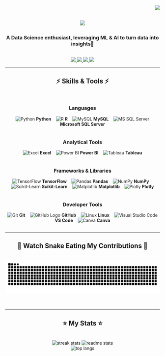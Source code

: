 <img align="right" src="https://visitor-badge.laobi.icu/badge?page_id=SakshamJain9999.the-saksham-jain" />


<h1 align="center">
    <img src="https://readme-typing-svg.herokuapp.com/?font=Righteous&size=35&center=true&vCenter=true&width=500&height=70&duration=4000&color=00BFFF&lines=Hi+There!+👋;+I'm+Saksham+Jain!;" />
</h1>


<h3 align="center">A Data Science enthusiast, leveraging ML & AI to turn data into insights🚀</h3>

<br/>


 
<div align="center"> 
  <!-- Gmail -->
  <a href="mailto:sakshamjain9999@gmail.com">
    <img src="https://img.shields.io/badge/Gmail-333333?style=for-the-badge&logo=gmail&logoColor=red" />
  </a>

  <!-- LinkedIn -->
  <a href="https://www.linkedin.com/in/saksham-jain-a69383239/" target="_blank">
    <img src="https://img.shields.io/badge/LinkedIn-0077B5?style=for-the-badge&logo=linkedin&logoColor=white" />
  </a>

  <!-- LeetCode -->
  <a href="https://leetcode.com/u/Saksham--Jain/" target="_blank">
    <img src="https://img.shields.io/badge/LeetCode-FFA116?style=for-the-badge&logo=leetcode&logoColor=white" />
  </a>

  <!-- Portfolio (update link later) -->
  <a href="" target="_blank">
     <img src="https://img.shields.io/badge/Portfolio-FF5722?style=for-the-badge&logo=google-chrome&logoColor=white" />
  </a>
</div>


<hr/>

<h2 align="center">⚡ Skills & Tools ⚡</h2>
<br/>

<div align="center">

  <!-- Programming Languages -->
  <h3>Languages</h3>
  <img src="https://skillicons.dev/icons?i=python" width="40" title="Python"/> <b>Python</b>
  &nbsp;&nbsp;
  <img src="https://cdn.jsdelivr.net/gh/devicons/devicon/icons/r/r-original.svg" width="40" title="R"/> <b>R</b>
  &nbsp;&nbsp;
  <img src="https://skillicons.dev/icons?i=mysql" width="40" title="MySQL"/> <b>MySQL</b>
  &nbsp;&nbsp;
  <img src="https://cdn.jsdelivr.net/gh/devicons/devicon/icons/microsoftsqlserver/microsoftsqlserver-plain.svg" width="40" title="MS SQL Server"/> <b>Microsoft SQL Server</b>
  <br/><br/>

  <!-- Analytical Tools -->
  <h3>Analytical Tools</h3>
  <img src="https://cdn-icons-png.flaticon.com/512/732/732220.png" width="40" title="Excel"/> <b>Excel</b>
  &nbsp;&nbsp;
  <img src="https://upload.wikimedia.org/wikipedia/commons/c/cf/New_Power_BI_Logo.svg" width="40" title="Power BI"/> <b>Power BI</b>
  &nbsp;&nbsp;
  <img src="https://logos-world.net/wp-content/uploads/2021/10/Tableau-Symbol.png" width="40" title="Tableau"/> <b>Tableau</b>
  <br/><br/>

  <!-- Frameworks & Libraries -->
  <h3>Frameworks & Libraries</h3>
  <img src="https://cdn.jsdelivr.net/gh/devicons/devicon/icons/tensorflow/tensorflow-original.svg" width="40" title="TensorFlow"/> <b>TensorFlow</b>
  &nbsp;&nbsp;
  <img src="https://cdn.jsdelivr.net/gh/devicons/devicon/icons/pandas/pandas-original.svg" width="40" title="Pandas"/> <b>Pandas</b>
  &nbsp;&nbsp;
  <img src="https://cdn.jsdelivr.net/gh/devicons/devicon/icons/numpy/numpy-original.svg" width="40" title="NumPy"/> <b>NumPy</b>
  &nbsp;&nbsp;
  <img src="https://upload.wikimedia.org/wikipedia/commons/0/05/Scikit_learn_logo_small.svg" width="60" title="Scikit-Learn"/> <b>Scikit-Learn</b>
  &nbsp;&nbsp;
  <img src="https://cdn.jsdelivr.net/gh/devicons/devicon/icons/matplotlib/matplotlib-original.svg" width="40" title="Matplotlib"/> <b>Matplotlib</b>
  &nbsp;&nbsp;
  <img src="https://cdn.jsdelivr.net/gh/devicons/devicon/icons/plotly/plotly-original.svg" width="40" title="Plotly"/> <b>Plotly</b>
  <br/><br/>

<!-- Developer Tools -->
<h3>Developer Tools</h3>
<img src="https://cdn.jsdelivr.net/gh/devicons/devicon/icons/git/git-original.svg" width="40" title="Git"/> <b>Git</b>
&nbsp;&nbsp;
<img src="https://icones.pro/wp-content/uploads/2021/06/icone-github-grise.png" width="40" alt="GitHub Logo"/> <b>GitHub</b>
&nbsp;&nbsp;
<img src="https://cdn.jsdelivr.net/gh/devicons/devicon/icons/linux/linux-original.svg" width="40" title="Linux"/> <b>Linux</b>
&nbsp;&nbsp;
<img src="https://cdn.jsdelivr.net/gh/devicons/devicon/icons/vscode/vscode-original.svg" width="40" title="Visual Studio Code"/> <b>VS Code</b>
&nbsp;&nbsp;
<img src="https://cdn.jsdelivr.net/gh/devicons/devicon/icons/canva/canva-original.svg" width="40" title="Canva"/> <b>Canva</b>


</div>

<br/>
<hr/>

<div align="center">
  <h2>🐍 Watch Snake Eating My Contributions 🐍</h2>
  <br>
  <picture>
    <source srcset="https://raw.githubusercontent.com/SakshamJain9999/the-saksham-jain/output/github-contribution-grid-snake-dark.svg" media="(prefers-color-scheme: dark)">
    <img alt="snake eating my contributions" src="https://raw.githubusercontent.com/SakshamJain9999/the-saksham-jain/output/github-contribution-grid-snake.svg" />
  </picture>
  <br/><br/><br/>
</div>


<hr/>

<h2 align="center">⭐ My Stats ⭐</h2>
<br>
<div align="center">
  <!-- Streak stats -->
  <img width="390" src="https://github-readme-streak-stats-salesp07.vercel.app/?user=SakshamJain9999&count_private=true&theme=react&border_radius=10" alt="streak stats"/>
  
  <!-- General GitHub stats -->
  <img width="390" src="https://github-readme-stats-salesp07.vercel.app/api?username=SakshamJain9999&count_private=true&show_icons=true&theme=react&rank_icon=github&border_radius=10" alt="readme stats"/>
  <br/>
  <!-- Top languages -->
  <img width="325" src="https://github-readme-stats.vercel.app/api/top-langs/?username=SakshamJain9999&hide=HTML&langs_count=8&layout=compact&theme=react&border_radius=10" alt="top langs"/>
</div>
